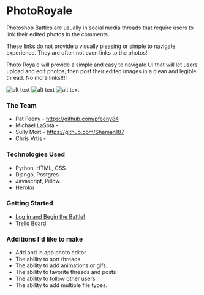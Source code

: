 
# PhotoRoyale

Photoshop Battles are usually in social media threads that require users to link their edited photos in the comments.

These links do not provide a visually pleasing or simple to navigate experience.
They are often not even links to the photos!

Photo Royale will provide a simple and easy to navigate UI that will let users upload and edit photos, then post their edited images in a clean and legible thread.
No more links!!!! 

![alt text](https://i.imgur.com/YYdNLqt.png)
![alt text](https://i.imgur.com/HjI0seF.jpg) 
![alt text](https://i.imgur.com/bHojb3Q.png)
### The Team
- Pat Feeny - https://github.com/pfeeny84
- Michael LaSota -
- Sully Mort - https://github.com/Shaman187
- Chris Vrtis -
### Technologies Used
- Python, HTML, CSS
- Django, Postgres
- Javascript, Pillow.
- Heroku
### Getting Started
- [Log in and Begin the Battle!](https://photo-royale.herokuapp.com/threads/)
- [Trello Board](https://trello.com/b/AAaKFopi/photo-royal-project)
### Additions I'd like to make
- Add and in app photo editor
- The ability to sort threads.
- The ability to add animations or gifs.
- The ability to favorite threads and posts
- The ability to follow other users 
- The ability to add multiple file types. 


